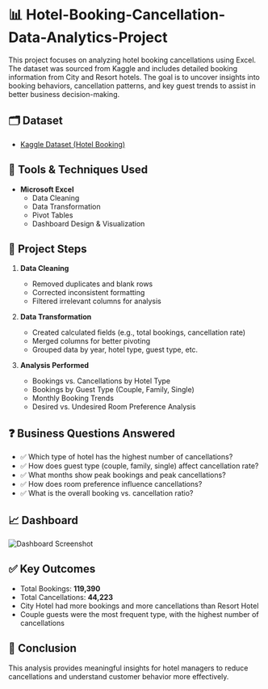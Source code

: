 # 📊 Hotel-Booking-Cancellation-Data-Analytics-Project

This project focuses on analyzing hotel booking cancellations using Excel. The dataset was sourced from Kaggle and includes detailed booking information from City and Resort hotels. The goal is to uncover insights into booking behaviors, cancellation patterns, and key guest trends to assist in better business decision-making.

## 🗂️ Dataset

- [Kaggle Dataset (Hotel Booking)](https://www.kaggle.com/datasets/mojtaba142/hotel-booking)

## 🧰 Tools & Techniques Used

- **Microsoft Excel**
  - Data Cleaning
  - Data Transformation
  - Pivot Tables
  - Dashboard Design & Visualization

## 📌 Project Steps

1. **Data Cleaning**
   - Removed duplicates and blank rows
   - Corrected inconsistent formatting
   - Filtered irrelevant columns for analysis

2. **Data Transformation**
   - Created calculated fields (e.g., total bookings, cancellation rate)
   - Merged columns for better pivoting
   - Grouped data by year, hotel type, guest type, etc.

3. **Analysis Performed**
   - Bookings vs. Cancellations by Hotel Type
   - Bookings by Guest Type (Couple, Family, Single)
   - Monthly Booking Trends
   - Desired vs. Undesired Room Preference Analysis

## ❓ Business Questions Answered

- ✅ Which type of hotel has the highest number of cancellations?
- ✅ How does guest type (couple, family, single) affect cancellation rate?
- ✅ What months show peak bookings and peak cancellations?
- ✅ How does room preference influence cancellations?
- ✅ What is the overall booking vs. cancellation ratio?

## 📈 Dashboard

![Dashboard Screenshot](https://github.com/user-attachments/assets/a91c45f2-2349-4cc9-9620-70b4088c5828)

## ✅ Key Outcomes

- Total Bookings: **119,390**
- Total Cancellations: **44,223**
- City Hotel had more bookings and more cancellations than Resort Hotel
- Couple guests were the most frequent type, with the highest number of cancellations

## 📌 Conclusion

This analysis provides meaningful insights for hotel managers to reduce cancellations and understand customer behavior more effectively.
